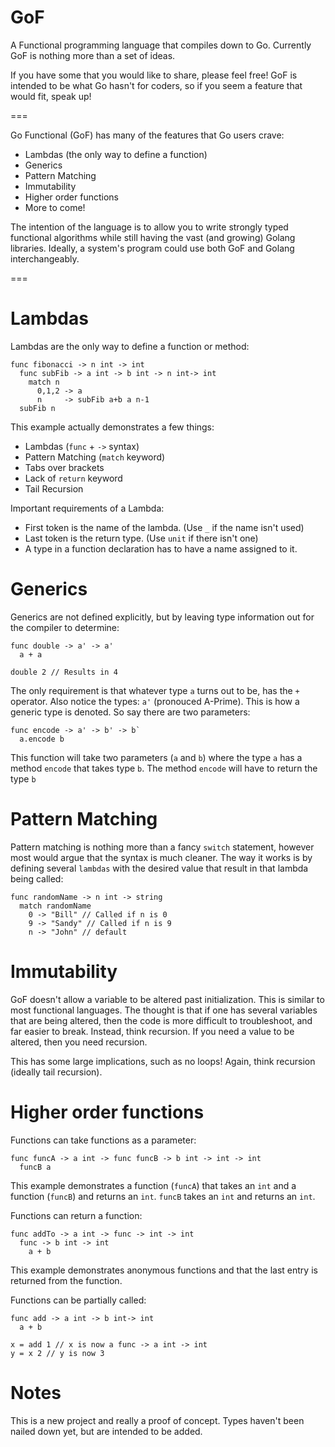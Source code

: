 GoF
===

A Functional programming language that compiles down to Go.  Currently GoF is nothing more than a set of ideas.  

If you have some that you would like to share, please feel free!  GoF is intended to be what Go hasn't for coders, so if you seem a feature that would fit, speak up!

===

Go Functional (GoF) has many of the features that Go users crave:
+ Lambdas (the only way to define a function)
+ Generics
+ Pattern Matching
+ Immutability
+ Higher order functions
+ More to come!

The intention of the language is to allow you to write strongly typed functional algorithms while still having the vast (and growing) Golang libraries.  Ideally, a system's program could use both GoF and Golang interchangeably.

===

Lambdas
=======

Lambdas are the only way to define a function or method:

```
func fibonacci -> n int -> int
  func subFib -> a int -> b int -> n int-> int
    match n
      0,1,2 -> a
      n     -> subFib a+b a n-1
  subFib n
```  

  This example actually demonstrates a few things:
  + Lambdas (`func` + `->` syntax)
  + Pattern Matching (`match` keyword)
  + Tabs over brackets
  + Lack of `return` keyword
  + Tail Recursion
  
  Important requirements of a Lambda:
  + First token is the name of the lambda. (Use `_` if the name isn't used)
  + Last token is the return type. (Use `unit` if there isn't one)
  + A type in a function declaration has to have a name assigned to it.

Generics
========

Generics are not defined explicitly, but by leaving type information out for the compiler to determine:

```
func double -> a' -> a'
  a + a
  
double 2 // Results in 4
```

The only requirement is that whatever type `a` turns out to be, has the `+` operator. Also notice the types: `a'` (pronouced A-Prime). This is how a generic type is denoted.  So say there are two parameters:

```
func encode -> a' -> b' -> b`
  a.encode b
```  

This function will take two parameters (`a` and `b`) where the type `a` has a method `encode` that takes type `b`.  The method `encode` will have to return the type `b`

Pattern Matching
================

Pattern matching is nothing more than a fancy `switch` statement, however most would argue that the syntax is much cleaner.  The way it works is by defining several `lambdas` with the desired value that result in that lambda being called:

```
func randomName -> n int -> string
  match randomName
    0 -> "Bill" // Called if n is 0
    9 -> "Sandy" // Called if n is 9
    n -> "John" // default
```

Immutability
============

GoF doesn't allow a variable to be altered past initialization.  This is similar to most functional languages.  The thought is that if one has several variables that are being altered, then the code is more difficult to troubleshoot, and far easier to break.  Instead, think recursion.  If you need a value to be altered, then you need recursion.

This has some large implications, such as no loops! Again, think recursion (ideally tail recursion).


Higher order functions
======================

Functions can take functions as a parameter:

```
func funcA -> a int -> func funcB -> b int -> int -> int
  funcB a
```

This example demonstrates a function (`funcA`) that takes an `int` and a function (`funcB`) and returns an `int`. `funcB` takes an `int` and returns an `int`.

Functions can return a function:

```
func addTo -> a int -> func -> int -> int
  func -> b int -> int
    a + b
```

This example demonstrates anonymous functions and that the last entry is returned from the function.

Functions can be partially called:

```
func add -> a int -> b int-> int
  a + b
  
x = add 1 // x is now a func -> a int -> int
y = x 2 // y is now 3
```

Notes
=====

This is a new project and really a proof of concept.  Types haven't been nailed down yet, but are intended to be added.
